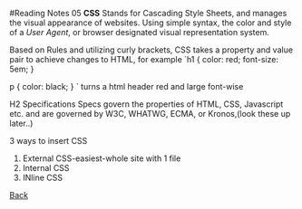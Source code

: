 #Reading Notes 05
**CSS**
Stands for Cascading Style Sheets, and manages the visual appearance of websites. Using simple syntax, the color and style of a *User Agent*, or browser designated visual representation system.

Based on Rules and utilizing curly brackets, CSS takes a property and value pair to achieve changes to HTML, for example 
`h1 {
    color: red;
    font-size: 5em;
}

p {
    color: black;
}
` turns a html header red and large font-wise

H2 Specifications
Specs govern the properties of HTML, CSS, Javascript etc. and are governed by W3C, WHATWG, ECMA, or Kronos,(look these up later..)

3 ways to insert CSS
1. External CSS-easiest-whole site with 1 file
2. Internal CSS
3. INline CSS

[Back](README.md)